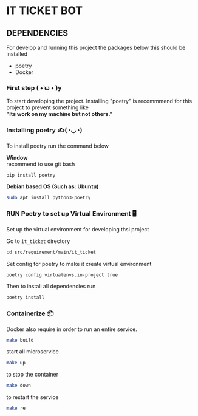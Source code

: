 # IT TICKET BOT

## DEPENDENCIES
For develop and running this project the packages below this should be installed
* poetry
* Docker

### First step ( •̀ ω •́ )y

To start developing the project. Installing "poetry" is recommmend for this project to prevent something like<br>**"Its work on my machine but not others."**

### Installing poetry ✍️(◔◡◔)
To install poetry run the command below<br>

**Window**<br>
recommend to use git bash
```sh
pip install poetry
```

**Debian based OS (Such as: Ubuntu)**
```sh
sudo apt install python3-poetry
```

### RUN Poetry to set up Virtual Environment 🖥️
Set up the virtual environment for developing thsi project

Go to ```it_ticket``` directory
```sh
cd src/requirement/main/it_ticket
```
Set config for poetry to make it create virtual environment
```sh
poetry config virtualenvs.in-project true
```
Then to install all dependencies run
```sh
poetry install
```

### Containerize 📦
Docker also require in order to run an entire service.
```sh
make build
```

start all microservice
```sh
make up
```

to stop the container
```sh
make down
```

to restart the service 
```sh
make re
```
